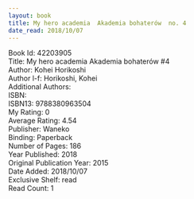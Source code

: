 ```yaml
---
layout: book
title: My hero academia  Akademia bohaterów  no. 4
date_read: 2018/10/07
---
```


Book Id: 42203905<br />
Title: My hero academia  Akademia bohaterów #4<br />
Author: Kohei Horikoshi<br />
Author l-f: Horikoshi, Kohei<br />
Additional Authors: <br />
ISBN: <br />
ISBN13: 9788380963504<br />
My Rating: 0<br />
Average Rating: 4.54<br />
Publisher: Waneko<br />
Binding: Paperback<br />
Number of Pages: 186<br />
Year Published: 2018<br />
Original Publication Year: 2015<br />
Date Added: 2018/10/07<br />
Exclusive Shelf: read<br />
Read Count: 1<br />


